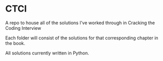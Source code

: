 # CTCI
A repo to house all of the solutions I've worked through in Cracking the Coding Interview

Each folder will consist of the solutions for that corresponding chapter in the book.

All solutions currently written in Python.
